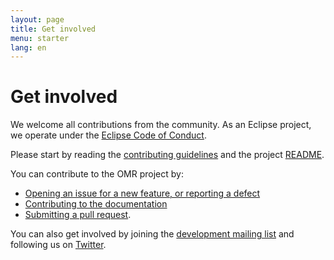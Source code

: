 ```yaml
---
layout: page
title: Get involved
menu: starter
lang: en
---
```


[//]: # "*******************************************************************************"
[//]: # "* Copyright (c) 2016, 2018 IBM Corp. and others"
[//]: # "*"
[//]: # "* This program and the accompanying materials are made available under"
[//]: # "* the terms of the Eclipse Public License 2.0 which accompanies this"
[//]: # "* distribution and is available at https://www.eclipse.org/legal/epl-2.0/"
[//]: # "* or the Apache License, Version 2.0 which accompanies this distribution and"
[//]: # "* is available at https://www.apache.org/licenses/LICENSE-2.0."
[//]: # "*"
[//]: # "* This Source Code may also be made available under the following"
[//]: # "* Secondary Licenses when the conditions for such availability set"
[//]: # "* forth in the Eclipse Public License, v. 2.0 are satisfied: GNU"
[//]: # "* General Public License, version 2 with the GNU Classpath"
[//]: # "* Exception [1] and GNU General Public License, version 2 with the"
[//]: # "* OpenJDK Assembly Exception [2]."
[//]: # "*"
[//]: # "* [1] https://www.gnu.org/software/classpath/license.html"
[//]: # "* [2] http://openjdk.java.net/legal/assembly-exception.html"
[//]: # "*"
[//]: # "* SPDX-License-Identifier: EPL-2.0 OR Apache-2.0 OR GPL-2.0 WITH Classpath-exception-2.0 OR LicenseRef-GPL-2.0 WITH Assembly-exception"
[//]: # "*******************************************************************************"

# Get involved

We welcome all contributions from the community. As an Eclipse project, we operate under the [Eclipse Code of Conduct](https://eclipse.org/org/documents/Community_Code_of_Conduct.php).

Please start by reading the [contributing guidelines](https://github.com/eclipse/omr/blob/master/CONTRIBUTING.md) and the project [README](https://github.com/eclipse/omr/blob/master/README.md).

You can contribute to the OMR project by:

* [Opening an issue for a new feature, or reporting a defect](https://github.com/eclipse/omr/issues)
* [Contributing to the documentation](https://github.com/eclipse/omr/issues/165)
* [Submitting a pull request](https://github.com/eclipse/omr/pulls).

You can also get involved by joining the [development mailing list](https://dev.eclipse.org/mailman/listinfo/omr-dev) and following us on [Twitter](https://twitter.com/eclipseomr).

